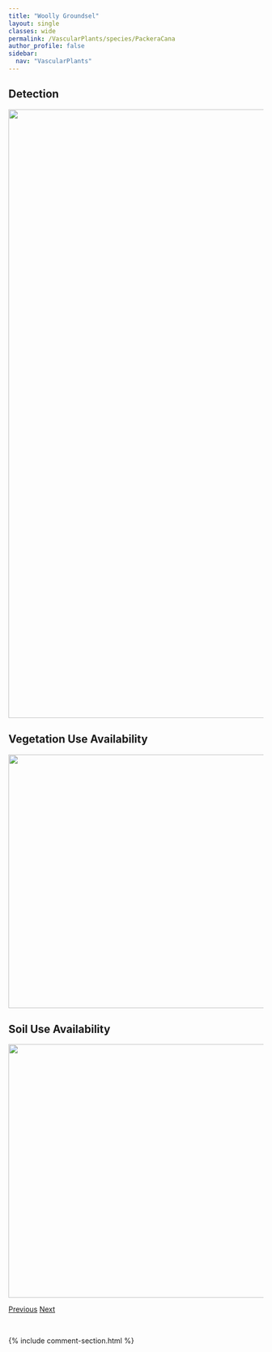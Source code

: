 ```yaml
---
title: "Woolly Groundsel"
layout: single
classes: wide
permalink: /VascularPlants/species/PackeraCana
author_profile: false
sidebar:
  nav: "VascularPlants"
---
```


<h2>Detection</h2>

<a href="https://drive.google.com/uc?export=view&id=1WM_DTK8gdc3BLacM1nsrEr3fQQrrsvQg">
<img src="https://drive.google.com/uc?export=view&id=1WM_DTK8gdc3BLacM1nsrEr3fQQrrsvQg" height = "1200" width = "800">
</a>


<h2>Vegetation Use Availability</h2>

<a href="https://drive.google.com/uc?export=view&id=1cpqPndLCIR87XpiEIw4IS9OfGZr7Y0Q0">
<img src="https://drive.google.com/uc?export=view&id=1cpqPndLCIR87XpiEIw4IS9OfGZr7Y0Q0" height = "500" width = "1000">
</a>


<h2>Soil Use Availability</h2>

<a href="https://drive.google.com/uc?export=view&id=12eKhc7LXj7Gv_YL5CPEV9U8AZGHPHSpf">
<img src="https://drive.google.com/uc?export=view&id=12eKhc7LXj7Gv_YL5CPEV9U8AZGHPHSpf" height = "500" width = "1000">
</a>


<a href="/DevelopmentWebsite/VascularPlants/species/Packera" class="pagination--pager" title="Packera">Previous</a> <a href="/DevelopmentWebsite/VascularPlants/species/PackeraIndecora" class="pagination--pager" title="Packera indecora">Next</a>

<p>&nbsp;</p>

{% include comment-section.html %}
